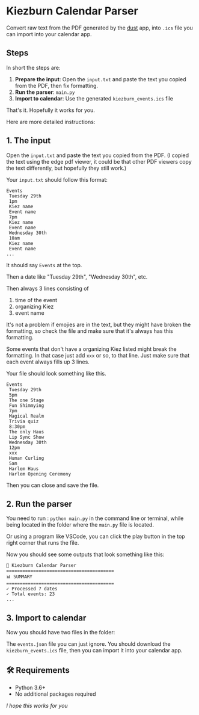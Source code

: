 # Kiezburn Calendar Parser

Convert raw text from the PDF generated by the [dust](https://dust.events/dust) app, into `.ics` file you can import into your calendar app.

## Steps

In short the steps are:

1. **Prepare the input**: Open the `input.txt` and paste the text you copied from the PDF, then fix formatting.
2. **Run the parser**: `main.py`
3. **Import to calendar**: Use the generated `kiezburn_events.ics` file

That's it. Hopefully it works for you.

Here are more detailed instructions:

## 1. The input


Open the `input.txt` and paste the text you copied from the PDF.
(I copied the text using the edge pdf viewer, it could be that other PDF viewers copy the text differently, but hopefully they still work.)

Your `input.txt` should follow this format:

```
Events
 Tuesday 29th
 1pm
 Kiez name
 Event name
 7pm
 Kiez name
 Event name
 Wednesday 30th
 10am
 Kiez name
 Event name
...
```

It should say `Events` at the top.

Then a date like "Tuesday 29th", "Wednesday 30th", etc.

Then always 3 lines consisting of
1. time of the event
2. organizing Kiez
3. event name


It's not a problem if emojies are in the text, but they might have broken the formatting, so check the file and make sure that it's always has this formatting.

Some events that don't have a organizing Kiez listed might break the formatting. In that case just add `xxx` or so, to that line. Just make sure that each event always fills up 3 lines.


Your file should look something like this.

```
Events
 Tuesday 29th
 5pm
 The one Stage
 Fun Shimmying
 7pm
 Magical Realm
 Trivia quiz
 8:30pm
 The only Haus
 Lip Sync Show
 Wednesday 30th
 12pm
 xxx
 Human Curling
 5am
 Harlem Haus
 Harlem Opening Ceremony
```


Then you can close and save the file.

## 2. Run the parser

You need to run : `python main.py` in the command line or terminal, while being located in the folder where the `main.py` file is located.

Or using a program like VSCode, you can click the play button in the top right corner that runs the file.

Now you should see some outputs that look something like this:

```
🎪 Kiezburn Calendar Parser
========================================
📊 SUMMARY
========================================
✓ Processed 7 dates
✓ Total events: 23
...
```

## 3. Import to calendar

Now you should have two files in the folder:

The `events.json` file you can just ignore. You should download the `kiezburn_events.ics` file, then you can import it into your calendar app.


## 🛠️ Requirements

- Python 3.6+
- No additional packages required


*I hope this works for you*
